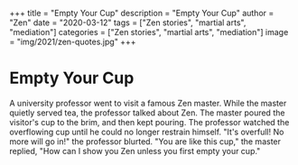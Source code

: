 +++
title = "Empty Your Cup"
description = "Empty Your Cup"
author = "Zen"
date = "2020-03-12"
tags = ["Zen  stories", "martial arts", "mediation"]
categories = ["Zen stories", "martial arts", "mediation"]
image = "img/2021/zen-quotes.jpg"
+++


# Empty Your Cup

A university professor went to visit a famous Zen master. While the master quietly served tea, the professor talked about Zen. The master poured the visitor's cup to the brim, and then kept pouring. The professor watched the overflowing cup until he could no longer restrain himself. "It's overfull! No more will go in!" the professor blurted. "You are like this cup," the master replied, "How can I show you Zen unless you first empty your cup."


